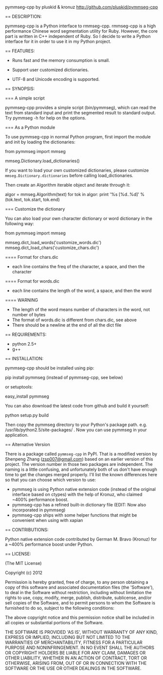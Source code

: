 pymmseg-cpp
    by pluskid & kronuz
    http://github.com/pluskid/pymmseg-cpp

== DESCRIPTION:

pymmseg-cpp is a Python interface to rmmseg-cpp. rmmseg-cpp is a high
performance Chinese word segmentation utility for Ruby. However, the
core part is written in C++ independent of Ruby. So I decide to write
a Python interface for it in order to use it in my Python project.

== FEATURES:

* Runs fast and the memory consumption is small.

* Support user customized dictionaries.

* UTF-8 and Unicode encoding is supported.

== SYNOPSIS:

=== A simple script

pymmseg-cpp provides a simple script (bin/pymmseg), which can read the
text from standard input and print the segmented result to standard
output. Try pymmseg -h for help on the options.

=== As a Python module

To use pymmseg-cpp in normal Python program, first import the module and
init by loading the dictionaries:

  from pymmseg import mmseg

  mmseg.Dictionary.load_dictionaries()

If you want to load your own customized dictionaries, please customize
``mmseg.Dictionary.dictionaries`` before calling load_dictionaries.

Then create an Algorithm iterable object and iterate through it:

  algor = mmseg.Algorithm(text)
  for tok in algor:
      print '%s [%d..%d]' % (tok.text, tok.start, tok.end)

=== Customize the dictionary

You can also load your own character dictionary or word dictionary in the
following way:

  from pymmseg import mmseg

  mmseg.dict_load_words('customize_words.dic')
  mmseg.dict_load_chars('customize_chars.dic')

==== Format for chars.dic

* each line contains the freq of the character, a space, and then the character

==== Format for words.dic

* each line contains the length of the word, a space, and then the word

==== WARNING

* The length of the word means number of characters in the word, not number of bytes
* The format of words.dic is different from chars.dic, see above
* There should be a newline at the end of all the dict file

== REQUIREMENTS:

* python 2.5+
* g++

== INSTALLATION:

pymmseg-cpp should be installed using pip:

  pip install pymmseg (instead of pymmseg-cpp, see below)

or setuptools:

  easy_install pymmseg

You can also download the latest code from github and build it yourself:

  python setup.py build

Then copy the pymmseg directory to your Python's package path. e.g.
/usr/lib/python2.5/site-packages/ . Now you can use pymmseg in your
application.

== Alternative Version

There is a package called `pymmseg-cpp` in PyPI. That is a modified version by Shenpeng Zhang (zsp007@gmail.com) based on an earlier version of this project. The version number in those two packages are independent. The naming is a little confusing, and unfortunately both of us don't have enough time to get the changes merged properly. I'll list the known differences here so that you can choose which version to use:

* pymmseg is using Python native extension code (instead of the original interface based on ctypes) with the help of Kronuz, who claimed ~400% performance boost.
* pymmseg-cpp has a refined built-in dictionary file (EDIT: Now also incorporated in pymmseg)
* pymmseg-cpp ships with some helper functions that might be convenient when using with xapian

== CONTRIBUTIONS:

Python native extension code contributed by German M. Bravo (Kronuz)
for a ~400% performance boost under Python.

== LICENSE:

(The MIT License)

Copyright (c) 2012

Permission is hereby granted, free of charge, to any person obtaining
a copy of this software and associated documentation files (the
'Software'), to deal in the Software without restriction, including
without limitation the rights to use, copy, modify, merge, publish,
distribute, sublicense, and/or sell copies of the Software, and to
permit persons to whom the Software is furnished to do so, subject to
the following conditions:

The above copyright notice and this permission notice shall be
included in all copies or substantial portions of the Software.

THE SOFTWARE IS PROVIDED 'AS IS', WITHOUT WARRANTY OF ANY KIND,
EXPRESS OR IMPLIED, INCLUDING BUT NOT LIMITED TO THE WARRANTIES OF
MERCHANTABILITY, FITNESS FOR A PARTICULAR PURPOSE AND NONINFRINGEMENT.
IN NO EVENT SHALL THE AUTHORS OR COPYRIGHT HOLDERS BE LIABLE FOR ANY
CLAIM, DAMAGES OR OTHER LIABILITY, WHETHER IN AN ACTION OF CONTRACT,
TORT OR OTHERWISE, ARISING FROM, OUT OF OR IN CONNECTION WITH THE
SOFTWARE OR THE USE OR OTHER DEALINGS IN THE SOFTWARE.
